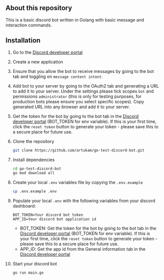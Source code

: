 ## About this repository
This is a basic discord bot written in Golang with basic message and interaction commands.

## Installation
1. Go to the [Discord developer portal](https://discord.com/developers)
2. Create a new application
3. Ensure that you allow the bot to receive messages by going to the bot tab and toggling on `message content intent`.
4. Add bot to your server by going to the OAuth2 tab and generating a URL to add it to your server.  Under the settings please tick scopes `bot` and permissions `administrator` (this is only for testing purposes, for production bots please ensure you select specific scopes).  Copy generated URL into any browser and add it to your server.  
5. Get the token for the bot by going to the bot tab in the [Discord developer portal](https://discord.com/developers) (BOT_TOKEN for env variable).  If this is your first time, click the `reset token` button to generate your token - please save this to a secure place for future use.
6. Clone the repository

   ```sh
   git clone https://github.com/artukam/go-test-discord-bot.git
   ```

7. Install dependencies

   ```sh
   cd go-test-discord-bot
   go mod download all
   ```

8. Create your local `.env` variables file by copying the `.env.example`
    ```sh
    cp .env.example .env
    ```

9. Populate your local `.env` with the following variables from your discord dashboard:

    ```dotenv
    BOT_TOKEN=Your discord bot token
    APP_ID=Your discord bot application id
    ```
    * BOT_TOKEN: Get the token for the bot by going to the bot tab in the [Discord developer portal](https://discord.com/developers) (BOT_TOKEN for env variable).  If this is your first time, click the `reset token` button to generate your token - please save this to a secure place for future use.
    * APP_ID: Get the app id from the General information tab in the [Discord developer portal](https://discord.com/developers)

10. Start your discord bot
    ```sh
    go run main.go  
    ```